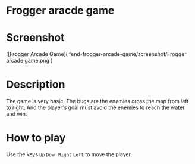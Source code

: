 Frogger aracde game
===============================
# Screenshot
![Frogger Arcade Game]( fend-frogger-arcade-game/screenshot/Frogger arcade game.png )
# Description
The game is very basic, The bugs are the enemies cross the map from left to right, And the player's goal must avoid the enemies to reach the water and win.
# How to play
Use the keys `Up` `Down` `Right` `Left` to move the player